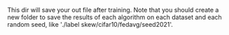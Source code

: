 This dir will save your out file after training. Note that you should create a new folder to save the results of each algorithm on each dataset and each random seed, like './label skew/cifar10/fedavg/seed2021'. 
